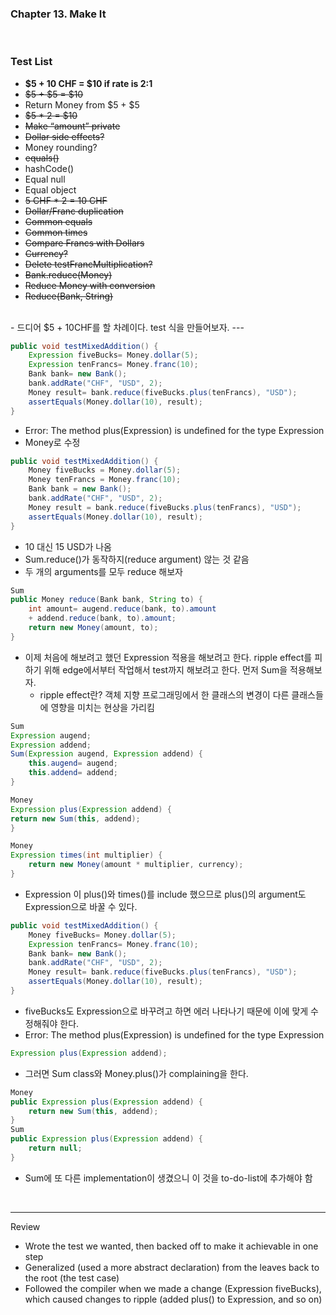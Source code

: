 ### Chapter 13. Make It
<br>

### Test List
- **$5 + 10 CHF = $10 if rate is 2:1**
- ~~$5 + $5 = $10~~
- Return Money from $5 + $5
- ~~$5 * 2 = $10~~
- ~~Make “amount” private~~
- ~~Dollar side effects?~~
- Money rounding?
- ~~equals()~~
- hashCode()
- Equal null
- Equal object
- ~~5 CHF * 2 = 10 CHF~~
- ~~Dollar/Franc duplication~~
- ~~Common equals~~
- ~~Common times~~
- ~~Compare Francs with Dollars~~
- ~~Currency?~~
- ~~Delete testFrancMultiplication?~~
- ~~Bank.reduce(Money)~~
- ~~Reduce Money with conversion~~
- ~~Reduce(Bank, String)~~

<br>
- 드디어 $5 + 10CHF를 할 차례이다. test 식을 만들어보자.
---  

```java
public void testMixedAddition() {
    Expression fiveBucks= Money.dollar(5);
    Expression tenFrancs= Money.franc(10);
    Bank bank= new Bank();
    bank.addRate("CHF", "USD", 2);
    Money result= bank.reduce(fiveBucks.plus(tenFrancs), "USD");
    assertEquals(Money.dollar(10), result);
}
```
- Error: The method plus(Expression) is undefined for the type Expression
- Money로 수정
```java
public void testMixedAddition() {
	Money fiveBucks = Money.dollar(5);
	Money tenFrancs = Money.franc(10);
	Bank bank = new Bank();
	bank.addRate("CHF", "USD", 2);
	Money result = bank.reduce(fiveBucks.plus(tenFrancs), "USD");
	assertEquals(Money.dollar(10), result);
}
```
- 10 대신 15 USD가 나옴
- Sum.reduce()가 동작하지(reduce argument) 않는 것 같음
- 두 개의 arguments를 모두 reduce 해보자
```java
Sum
public Money reduce(Bank bank, String to) {
    int amount= augend.reduce(bank, to).amount
    + addend.reduce(bank, to).amount;
    return new Money(amount, to);
}
```
- 이제 처음에 해보려고 했던 Expression 적용을 해보려고 한다. ripple effect를 피하기 위해 edge에서부터 작업해서 test까지 해보려고 한다. 먼저 Sum을 적용해보자.
  - ripple effect란? 객체 지향 프로그래밍에서 한 클래스의 변경이 다른 클래스들에 영향을 미치는 현상을 가리킴
```java
Sum
Expression augend;
Expression addend;
Sum(Expression augend, Expression addend) {
    this.augend= augend;
    this.addend= addend;
}

Money
Expression plus(Expression addend) {
return new Sum(this, addend);
}

Money
Expression times(int multiplier) {
    return new Money(amount * multiplier, currency);
}
```
- Expression 이 plus()와 times()를 include 했으므로 plus()의 argument도 Expression으로 바꿀 수 있다. 

```java
public void testMixedAddition() {
    Money fiveBucks= Money.dollar(5);
    Expression tenFrancs= Money.franc(10);
    Bank bank= new Bank();
    bank.addRate("CHF", "USD", 2);
    Money result= bank.reduce(fiveBucks.plus(tenFrancs), "USD");
    assertEquals(Money.dollar(10), result);
}
```
- fiveBucks도 Expression으로 바꾸려고 하면 에러 나타나기 때문에 이에 맞게 수정해줘야 한다.
- Error: The method plus(Expression) is undefined for the type Expression
  
```java
Expression plus(Expression addend);
```
- 그러면 Sum class와 Money.plus()가 complaining을 한다. 
  
```java
Money
public Expression plus(Expression addend) {
    return new Sum(this, addend);
}
Sum
public Expression plus(Expression addend) {
    return null;
}
```
- Sum에 또 다른 implementation이 생겼으니 이 것을 to-do-list에 추가해야 함
<br>

---
Review
- Wrote the test we wanted, then backed off to make it achievable in one
step
- Generalized (used a more abstract declaration) from the leaves back to the root (the test case)
- Followed the compiler when we made a change (Expression fiveBucks),
which caused changes to ripple (added plus() to Expression, and so on)